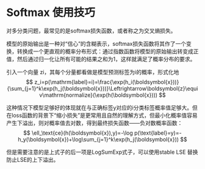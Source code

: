 # Softmax 使用技巧

对多分类问题，最常见的是softmax损失函数，或者称之为交叉熵损失。

模型的原始输出是一种对“信心”的含糊表示，softmax损失函数将其作了一个变换，转换成一个更直观的概率分布形式：通过指数函数将模型的原始输出转变成正值，然后通过归一化让所有可能的结果之和为1，这样就满足了概率分布的要求。

引入一个向量 zi，其每个分量都看做是模型预测标签为i的概率，形式化地
$$
z_i=p(\mathrm{label}=i)=\frac{\exp(h_i(\boldsymbol{x}))}{\sum_{j=1}^k\exp(h_j(\boldsymbol{x}))}\Leftrightarrow\boldsymbol{z}\equiv\mathrm{normalize}(\exp(h(\boldsymbol{x})))
$$

这种情况下模型足够好的体现就在与正确标签y对应的i分类标签概率值足够大。但在loss函数的背景下“缩小损失”是更常用且自然的理解方式，但最小化概率值容易产生下溢出，则对概率值去对数，得到最终损失函数——负对数概率函数：
$$
\ell_\text{ce}(h(\boldsymbol{x}),y)=-\log p(\text{label}=y)=-h_y(\boldsymbol{x})+\log\sum_{j=1}^k\exp(h_j(\boldsymbol{x}))
$$

但是需要注意的是上式子的后一项是LogSumExp式子，可以使用stable LSE 替换防止LSE的上下溢出。